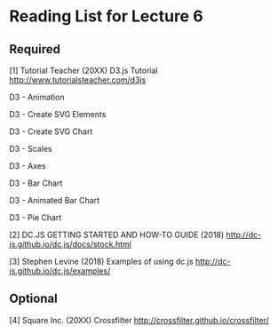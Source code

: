 # Reading List for Lecture 6

## Required

[1] Tutorial Teacher (20XX) D3.js Tutorial http://www.tutorialsteacher.com/d3js

D3 - Animation

D3 - Create SVG Elements

D3 - Create SVG Chart

D3 - Scales

D3 - Axes

D3 - Bar Chart

D3 - Animated Bar Chart

D3 - Pie Chart

[2] DC.JS GETTING STARTED AND HOW-TO GUIDE (2018) http://dc-js.github.io/dc.js/docs/stock.html


[3] Stephen Levine (2018) Examples of using dc.js http://dc-js.github.io/dc.js/examples/



## Optional

[4] Square Inc. (20XX) Crossfilter http://crossfilter.github.io/crossfilter/



